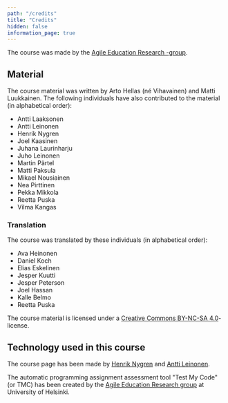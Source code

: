 ```yaml
---
path: "/credits"
title: "Credits"
hidden: false
information_page: true
---
```


The course was made by the [Agile Education Research -group](https://www.helsinki.fi/en/researchgroups/data-driven-education).

## Material

The course material was written by Arto Hellas (né Vihavainen) and
Matti Luukkainen. The following individuals have also contributed to the material (in alphabetical order):

* Antti Laaksonen
* Antti Leinonen
* Henrik Nygren
* Joel Kaasinen
* Juhana Laurinharju
* Juho Leinonen
* Martin Pärtel
* Matti Paksula
* Mikael Nousiainen
* Nea Pirttinen
* Pekka Mikkola
* Reetta Puska
* Vilma Kangas


### Translation

The course was translated by these individuals (in alphabetical order):

* Ava Heinonen
* Daniel Koch
* Elias Eskelinen
* Jesper Kuutti
* Jesper Peterson
* Joel Hassan
* Kalle Belmo
* Reetta Puska


The course material is licensed under a [Creative Commons BY-NC-SA 4.0](https://creativecommons.org/licenses/by-nc-sa/4.0/deed.fi)-license.


## Technology used in this course

The course page has been made by [Henrik Nygren](https://github.com/nygrenh) and [Antti Leinonen](https://github.com/redande).

The automatic programming assignment assessment tool "Test My Code" (or TMC) has been created by the [Agile Education Research group](https://www.helsinki.fi/en/researchgroups/data-driven-education) at University of Helsinki.
